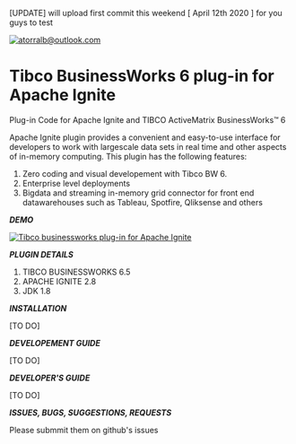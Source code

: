 [UPDATE] will upload first commit this weekend [ April 12th 2020 ] for you guys to test

<a href="http://">
  <img src="https://i.imgur.com/izW1D3U.png" title="tibco bw 6 apache ignite plugin" alt="atorralb@outlook.com">
</a>

<!-- [![conektorx](https://i.imgur.com/izW1D3U.png)](http://github.com/atorralb) -->

# Tibco BusinessWorks 6 plug-in for Apache Ignite

Plug-in Code for Apache Ignite and TIBCO ActiveMatrix BusinessWorks™ 6

Apache Ignite plugin provides a convenient and easy-to-use interface for developers to work with largescale data sets in real time and other aspects of in-memory computing. This plugin has the following features:
1. Zero coding and visual developement with Tibco BW 6.
2. Enterprise level deployments
3. Bigdata and streaming in-memory grid  connector for front end datawarehouses such as Tableau, Spotfire, Qliksense  and others


***DEMO***

[![Tibco businessworks plug-in for Apache Ignite](https://res.cloudinary.com/marcomontalbano/image/upload/v1586543369/video_to_markdown/images/youtube--RbwidW-eeF8-c05b58ac6eb4c4700831b2b3070cd403.jpg)](https://www.youtube.com/watch?v=RbwidW-eeF8 "Tibco businessworks plug-in for Apache Ignite")


***PLUGIN DETAILS***

1. TIBCO BUSINESSWORKS 6.5
2. APACHE IGNITE 2.8
3. JDK 1.8

***INSTALLATION***


[TO DO]

***DEVELOPEMENT GUIDE***


[TO DO]

***DEVELOPER'S  GUIDE***


[TO DO]

***ISSUES, BUGS, SUGGESTIONS, REQUESTS***


Please submmit them on github's issues
